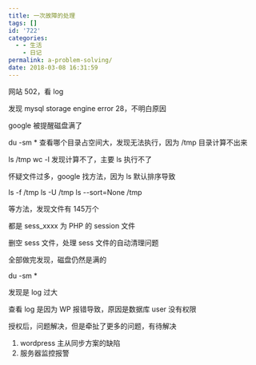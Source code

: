 ```yaml
---
title: 一次故障的处理
tags: []
id: '722'
categories:
  - - 生活
    - 日记
permalink: a-problem-solving/
date: 2018-03-08 16:31:59
---
```


网站 502，看 log

发现 mysql storage engine error 28，不明白原因

google 被提醒磁盘满了

du -sm * 查看哪个目录占空间大，发现无法执行，因为 /tmp 目录计算不出来

ls /tmp wc -l 发现计算不了，主要 ls 执行不了

怀疑文件过多，google 找方法，因为 ls 默认排序导致

ls -f /tmp
ls -U /tmp
ls --sort=None /tmp

等方法，发现文件有 145万个

都是 sess_xxxx 为 PHP 的 session 文件

删空 sess 文件，处理 sess 文件的自动清理问题

全部做完发现，磁盘仍然是满的

du -sm *

发现是 log 过大

查看 log 是因为 WP 报错导致，原因是数据库 user 没有权限

授权后，问题解决，但是牵扯了更多的问题，有待解决

1. wordpress 主从同步方案的缺陷
2. 服务器监控报警